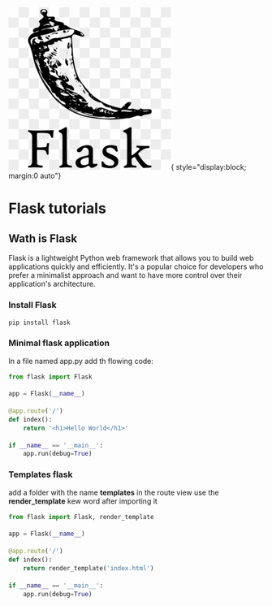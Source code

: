 ![Headder](logo.png){ style="display:block; margin:0 auto"}

# Flask tutorials
## Wath is Flask
Flask is a lightweight Python web framework that allows you to build web applications quickly and efficiently. It's a popular choice for developers who prefer a minimalist approach and want to have more control over their application's architecture.
### Install Flask

```
pip install flask
```
### Minimal flask application
In a file named app.py add th flowing code:

```python
from flask import Flask

app = Flask(__name__)

@app.route('/')
def index():
    return '<h1>Hello World</h1>'

if __name__ == '__main__':
    app.run(debug=True)

```
### Templates flask
add a folder with the name __templates__
in the route view use the __render_template__ kew word after importing it
```python
from flask import Flask, render_template

app = Flask(__name__)

@app.route('/')
def index():
    return render_template('index.html')

if __name__ == '__main__':
    app.run(debug=True)

```
